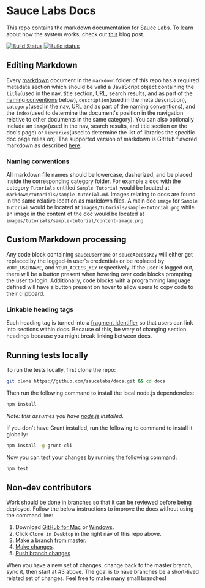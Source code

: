 # Sauce Labs Docs

This repo contains the markdown documentation for Sauce Labs. To learn about how the system works, check out [this](https://medium.com/code-stories/87c0317c56f7) blog post.

[![Build Status](https://travis-ci.org/saucelabs/docs.svg?branch=master)](https://travis-ci.org/saucelabs/docs)
[![Build status](https://ci.appveyor.com/api/projects/status/8f3q4ng044d748q6)](https://ci.appveyor.com/project/ChrisWren/docs)

## Editing Markdown

Every [markdown](http://daringfireball.net/projects/markdown/) document in the `markdown` folder of this repo has a required metadata section which should be valid a JavaScript object containing the `title`(used in the nav, title section, URL, search results, and as part of the [naming conventions](#naming-conventions) below), `description`(used in the meta description), `category`(used in the nav, URL and as part of the [naming conventions](#naming-conventions)), and the `index`(used to determine the document's position in the navigation relative to other documents in the same category). You can also optionally include an `image`(used in the nav, search results, and title section on the doc's page) or `libraries`(used to determine the list of libraries the specific doc page relies on). The supported version of markdown is GitHub flavored markdown as described [here](https://github.com/adam-p/markdown-here/wiki/Markdown-Cheatsheet).

### Naming conventions

All markdown file names should be lowercase, dasherized, and be placed inside the corresponding category folder. For example a doc with the category `Tutorials` entitled `Sample Tutorial` would be located at `markdown/tutorials/sample-tutorial.md`. Images relating to docs are found in the same relative location as markdown files. A main doc `image` for `Sample Tutorial` would be located at `images/tutorials/sample-tutorial.png` while an image in the content of the doc would be located at `images/tutorials/sample-tutorial/content-image.png`.

## Custom Markdown processing

Any code block containing `sauceUsername` or `sauceAccessKey` will either get replaced by the logged-in user's credentials or be replaced by `YOUR_USERNAME`, and `YOUR_ACCESS_KEY` respectively. If the user is logged out, there will be a button present when hovering over code blocks prompting the user to login. Additionally, code blocks with a programming language defined will have a button present on hover to allow users to copy code to their clipboard.

### Linkable heading tags

Each heading tag is turned into a [fragment identifier](http://en.wikipedia.org/wiki/Fragment_identifier) so that users can link into sections within docs. Because of this, be wary of changing section headings because you might break linking between docs.

## Running tests locally

To run the tests locally, first clone the repo:
```bash
git clone https://github.com/saucelabs/docs.git && cd docs
```

Then run the following command to install the local node.js dependencies:
```bash
npm install
```
*Note: this assumes you have [node.js](http://nodejs.org/) installed.*

If you don't have Grunt installed, run the following to command to install it globally:
```bash
npm install -g grunt-cli
```

Now you can test your changes by running the following command:
```bash
npm test
```

## Non-dev contributors

Work should be done in branches so that it can be reviewed before being deployed. Follow the below instructions to improve the docs without using the command line:

1. Download [GitHub for Mac](https://mac.github.com/) or [Windows](https://windows.github.com/).
2. Click `Clone in Desktop` in the right nav of this repo above.
3. [Make a branch from master](https://help.github.com/articles/branching-out).
4. [Make changes](https://help.github.com/articles/making-changes).
5. [Push branch changes](https://help.github.com/articles/how-can-i-push-or-pull)

When you have a new set of changes, change back to the master branch, sync it, then start at #3 above. The goal is to have branches be a short-lived related set of changes. Feel free to make many small branches!

